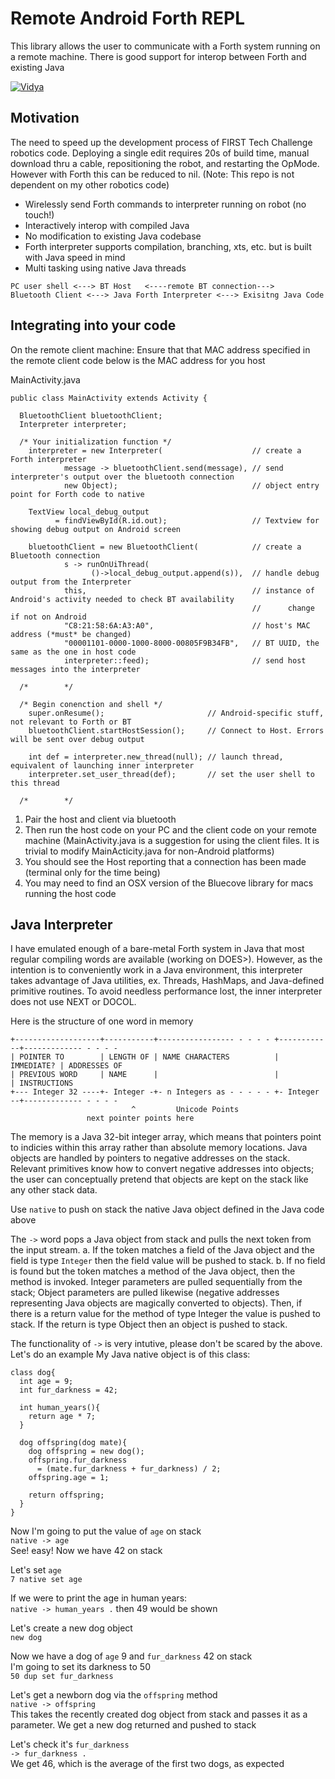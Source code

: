 # Remote Android Forth REPL 

This library allows the user to communicate with a Forth system running on a remote machine. There is good support for interop between Forth and existing Java

[![Vidya](http://img.youtube.com/vi/o8DEKkxpQ-8/0.jpg)](http://www.youtube.com/watch?v=o8DEKkxpQ-8 "Video Title")

## Motivation

The need to speed up the development process of FIRST Tech Challenge robotics code. Deploying a single edit requires 20s of build time, manual download thru a cable, repositioning the robot, and restarting the OpMode. However with Forth this can be reduced to nil. (Note: This repo is not dependent on my other robotics code)

- Wirelessly send Forth commands to interpreter running on robot (no touch!)
- Interactively interop with compiled Java
- No modification to existing Java codebase
- Forth interpreter supports compilation, branching, xts, etc. but is built with Java speed in mind
- Multi tasking using native Java threads

```
PC user shell <---> BT Host   <----remote BT connection--->   Bluetooth Client <---> Java Forth Interpreter <---> Exisitng Java Code
```

## Integrating into your code

On the remote client machine:
Ensure that that MAC address specified in the remote client code below is the MAC address for you host

MainActivity.java
```
public class MainActivity extends Activity {

  BluetoothClient bluetoothClient;
  Interpreter interpreter;

  /* Your initialization function */
    interpreter = new Interpreter(                    // create a Forth interpreter
            message -> bluetoothClient.send(message), // send interpreter's output over the bluetooth connection
            new Object);                              // object entry point for Forth code to native

    TextView local_debug_output
          = findViewById(R.id.out);                   // Textview for showing debug output on Android screen

    bluetoothClient = new BluetoothClient(            // create a Bluetooth connection
            s -> runOnUiThread(
                  ()->local_debug_output.append(s)),  // handle debug output from the Interpreter
            this,                                     // instance of Android's activity needed to check BT availability
                                                      //      change if not on Android
            "C8:21:58:6A:A3:A0",                      // host's MAC address (*must* be changed)
            "00001101-0000-1000-8000-00805F9B34FB",   // BT UUID, the same as the one in host code
            interpreter::feed);                       // send host messages into the interpreter
            
  /*        */

  /* Begin conenction and shell */
    super.onResume();                       // Android-specific stuff, not relevant to Forth or BT
    bluetoothClient.startHostSession();     // Connect to Host. Errors will be sent over debug output

    int def = interpreter.new_thread(null); // launch thread, equivalent of launching inner interpreter
    interpreter.set_user_thread(def);       // set the user shell to this thread
    
  /*        */
```

1. Pair the host and client via bluetooth
2. Then run the host code on your PC and the client code on your remote machine (MainActivity.java is a suggestion for using the client files. It is trivial to modify MainActicity.java for non-Android platforms)
3. You should see the Host reporting that a connection has been made (terminal only for the time being)
5. You may need to find an OSX version of the Bluecove library for macs running the host code

## Java Interpreter
I have emulated enough of a bare-metal Forth system in Java that most regular compiling words are available (working on DOES>). However, as the intention is to conveniently work in a Java environment, this interpreter takes advantage of Java utilities, ex. Threads, HashMaps, and Java-defined primitive routines. To avoid needless performance lost, the inner interpreter does not use NEXT or DOCOL.

Here is the structure of one word in memory

    +-------------------+-----------+----------------- - - - - +------------+------------- - - - -
    | POINTER TO        | LENGTH OF | NAME CHARACTERS          | IMMEDIATE? | ADDRESSES OF 
    | PREVIOUS WORD	    | NAME      |     	                   |            | INSTRUCTIONS
    +--- Integer 32 ----+- Integer -+- n Integers as - - - - - +- Integer --+------------- - - - -
                               ^         Unicode Points
                     next pointer points here

The memory is a Java 32-bit integer array, which means that pointers point to indicies within this array rather than absolute memory locations. 
Java objects are handled by pointers to negative addresses on the stack. Relevant primitives know how to convert negative addresses into objects; the user can conceptually pretend that objects are kept on the stack like any other stack data.

Use `native` to push on stack the native Java object defined in the Java code above

The `->` word pops a Java object from stack and pulls the next token from the input stream. 
a. If the token matches a field of the Java object and the field is type `Integer` then the field value will be pushed to stack. 
b. If no field is found but the token matches a method of the Java object, then the method is invoked. Integer parameters are pulled sequentially from the stack; Object parameters are pulled likewise (negative addresses representing Java objects are magically converted to objects). Then, if there is a return value for the method of type Integer the value is pushed to stack. If the return is type Object then an object is pushed to stack.

The functionality of `->` is very intutive, please don't be scared by the above. Let's do an example
My Java native object is of this class:
```
class dog{
  int age = 9;
  int fur_darkness = 42;
  
  int human_years(){
    return age * 7;
  }
  
  dog offspring(dog mate){
    dog offspring = new dog();
    offspring.fur_darkness
      = (mate.fur_darkness + fur_darkness) / 2;
    offspring.age = 1;
    
    return offspring;
  }
}
```  
Now I'm going to put the value of `age` on stack  
`native -> age`  
See! easy! Now we have 42 on stack  
  
Let's set `age`  
`7 native set age`  
  
If we were to print the age in human years:  
`native -> human_years .` then 49 would be shown  
  
Let's create a new dog object  
`new dog`  
  
Now we have a dog of `age` 9 and `fur_darkness` 42 on stack  
I'm going to set its darkness to 50  
`50 dup set fur_darkness`  
  
Let's get a newborn dog via the `offspring` method  
`native -> offspring`  
This takes the recently created dog object from stack and passes it as a parameter. We get a new dog returned and pushed to stack  
  
Let's check it's `fur_darkness`  
`-> fur_darkness .`  
We get 46, which is the average of the first two dogs, as expected  
  
